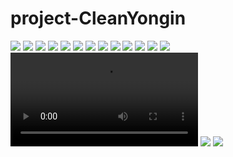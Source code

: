# project-CleanYongin
<img src="https://github.com/1hyyang/project/assets/128003856/df4af2f6-3a27-4df7-bb09-e9ae2f4bcf63"/>
<img src="https://github.com/1hyyang/project/assets/128003856/20e9e3ca-320f-4bc8-bdd9-9e2e56ab62d2"/>
<img src="https://github.com/1hyyang/project/assets/128003856/61895aa0-e7b9-4ac5-9529-5e3b08fa8d79"/>
<img src="https://github.com/1hyyang/project/assets/128003856/315fce9d-9abb-44e0-82f5-403c950daab5"/>
<img src="https://github.com/1hyyang/project/assets/128003856/3cff48b6-5314-41fd-b593-6491237d3169"/>
<img src="https://github.com/1hyyang/project/assets/128003856/54562076-e348-4042-a4fa-1efb5456d467"/>
<img src="https://github.com/1hyyang/project/assets/128003856/e9fea2df-3ad1-4de0-82aa-c1f7b7c1d20c"/>
<img src="https://github.com/1hyyang/project/assets/128003856/8721c56b-08b4-483e-8e24-0c9d8954da8e"/>
<img src="https://github.com/1hyyang/project/assets/128003856/e7aaf8f4-60ea-4c3a-b2e3-dd3aa59ef789"/>
<img src="https://github.com/1hyyang/project/assets/128003856/e1c909fb-8d45-4d07-ac0b-8a992a2a4ecd"/>
<img src="https://github.com/1hyyang/project/assets/128003856/7176f878-b8a0-4215-b3d7-45586225b3ab"/>
<img src="https://github.com/1hyyang/project/assets/128003856/be59b051-3997-4fd8-8f73-d2baa230a245"/>
<img src="https://github.com/1hyyang/project/assets/128003856/a7a0babe-ced0-4d29-b884-4d6f1ceba1fb"/>
<video src="https://github.com/1hyyang/project/assets/128003856/4c04bf01-1fa4-4f9f-a021-e987793d1667"></video>
<img src="https://github.com/1hyyang/project/assets/128003856/c6289e28-17d0-491e-8abb-101cf2ad8f91"/>
<img src="https://github.com/1hyyang/project/assets/128003856/79777b0d-4627-4d98-a4e1-f5625f9966e8"/>
